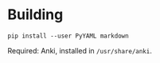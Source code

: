 Building
==

```
pip install --user PyYAML markdown
```

Required: Anki, installed in `/usr/share/anki`.
